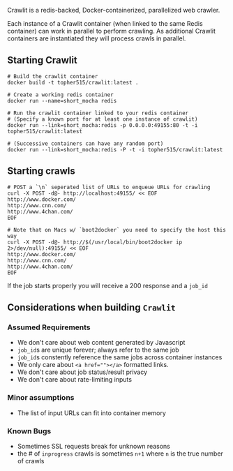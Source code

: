 Crawlit is a redis-backed, Docker-containerized, parallelized web crawler. 

Each instance of a Crawlit container (when linked to the same Redis container)
can work in parallel to perform crawling. As additional Crawlit containers
are instantiated they will process crawls in parallel.

## Starting Crawlit 

    # Build the crawlit container
    docker build -t topher515/crawlit:latest .

    # Create a working redis container
    docker run --name=short_mocha redis

    # Run the crawlit container linked to your redis container
    # (Specify a known port for at least one instance of crawlit)
    docker run --link=short_mocha:redis -p 0.0.0.0:49155:80 -t -i topher515/crawlit:latest

    # (Successive containers can have any random port)
    docker run --link=short_mocha:redis -P -t -i topher515/crawlit:latest

## Starting crawls

    # POST a `\n` seperated list of URLs to enqueue URLs for crawling
    curl -X POST -d@- http://localhost:49155/ << EOF
    http://www.docker.com/
    http://www.cnn.com/
    http://www.4chan.com/
    EOF

    # Note that on Macs w/ `boot2docker` you need to specify the host this way
    curl -X POST -d@- http://$(/usr/local/bin/boot2docker ip 2>/dev/null):49155/ << EOF
    http://www.docker.com/
    http://www.cnn.com/
    http://www.4chan.com/
    EOF

If the job starts properly you will receive a 200 response and a `job_id` 


## Considerations when building `Crawlit`

### Assumed Requirements
- We don't care about web content generated by Javascript
- `job_id`s are unique forever; always refer to the same job
- `job_id`s constently reference the same jobs across container instances
- We only care about `<a href=""></a>` formatted links.
- We don't care about job status/result privacy
- We don't care about rate-limiting inputs

### Minor assumptions
- The list of input URLs can fit into container memory

### Known Bugs
- Sometimes SSL requests break for unknown reasons
- the # of `inprogress` crawls is sometimes `n+1` where `n` is the true number of crawls






